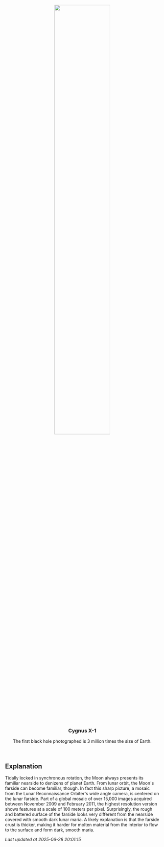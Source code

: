 <p align='center'>
    <img src='https://apod.nasa.gov/apod/image/2506/farside_lro800.jpg' width='60%' />
    <h3 align="center">Cygnus X-1</h3>
    <p align="center">The first black hole photographed is 3 million times the size of Earth.</p>
</p>
<br/>

Explanation
--
Tidally locked in synchronous rotation, the Moon always presents its familiar nearside to denizens of planet Earth. From lunar orbit, the Moon's farside can become familiar, though. In fact this sharp picture, a mosaic from the Lunar Reconnaissance Orbiter's wide angle camera, is centered on the lunar farside. Part of a global mosaic of over 15,000 images acquired between November 2009 and February 2011, the highest resolution version shows features at a scale of 100 meters per pixel. Surprisingly, the rough and battered surface of the farside looks very different from the nearside covered with smooth dark lunar maria.  A likely explanation is that the farside crust is thicker, making it harder for molten material from the interior to flow to the surface and form dark, smooth maria.


*Last updated at 2025-06-28 20:01:15*
